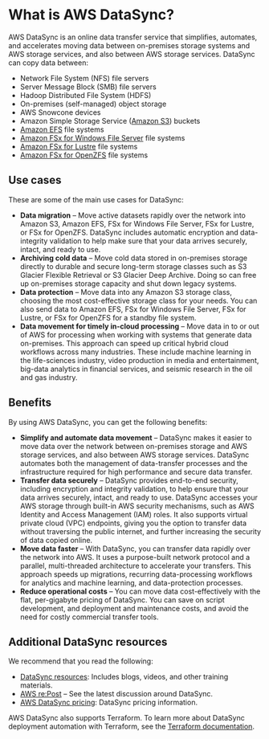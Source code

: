 # What is AWS DataSync?<a name="what-is-datasync"></a>

AWS DataSync is an online data transfer service that simplifies, automates, and accelerates moving data between on\-premises storage systems and AWS storage services, and also between AWS storage services\. DataSync can copy data between:
+ Network File System \(NFS\) file servers
+ Server Message Block \(SMB\) file servers
+ Hadoop Distributed File System \(HDFS\)
+ On\-premises \(self\-managed\) object storage
+ AWS Snowcone devices
+ Amazon Simple Storage Service \([Amazon S3](https://docs.aws.amazon.com/AmazonS3/latest/dev/Welcome.html)\) buckets
+ [Amazon EFS](https://docs.aws.amazon.com/efs/latest/ug/) file systems
+ [Amazon FSx for Windows File Server](https://docs.aws.amazon.com/fsx/latest/WindowsGuide/) file systems
+ [Amazon FSx for Lustre](https://docs.aws.amazon.com/fsx/latest/LustreGuide/what-is.html) file systems
+ [Amazon FSx for OpenZFS](https://docs.aws.amazon.com/fsx/latest/OpenZFSGuide/what-is.html) file systems

## Use cases<a name="use-cases"></a>

These are some of the main use cases for DataSync:
+ **Data migration** – Move active datasets rapidly over the network into Amazon S3, Amazon EFS, FSx for Windows File Server, FSx for Lustre, or FSx for OpenZFS\. DataSync includes automatic encryption and data\-integrity validation to help make sure that your data arrives securely, intact, and ready to use\.
+ **Archiving cold data** – Move cold data stored in on\-premises storage directly to durable and secure long\-term storage classes such as S3 Glacier Flexible Retrieval or S3 Glacier Deep Archive\. Doing so can free up on\-premises storage capacity and shut down legacy systems\. 
+ **Data protection** – Move data into any Amazon S3 storage class, choosing the most cost\-effective storage class for your needs\. You can also send data to Amazon EFS, FSx for Windows File Server, FSx for Lustre, or FSx for OpenZFS for a standby file system\.
+ **Data movement for timely in\-cloud processing** – Move data in to or out of AWS for processing when working with systems that generate data on\-premises\. This approach can speed up critical hybrid cloud workflows across many industries\. These include machine learning in the life\-sciences industry, video production in media and entertainment, big\-data analytics in financial services, and seismic research in the oil and gas industry\.

## Benefits<a name="benefits"></a>

By using AWS DataSync, you can get the following benefits:
+ **Simplify and automate data movement** – DataSync makes it easier to move data over the network between on\-premises storage and AWS storage services, and also between AWS storage services\. DataSync automates both the management of data\-transfer processes and the infrastructure required for high performance and secure data transfer\.
+ **Transfer data securely** – DataSync provides end\-to\-end security, including encryption and integrity validation, to help ensure that your data arrives securely, intact, and ready to use\. DataSync accesses your AWS storage through built\-in AWS security mechanisms, such as AWS Identity and Access Management \(IAM\) roles\. It also supports virtual private cloud \(VPC\) endpoints, giving you the option to transfer data without traversing the public internet, and further increasing the security of data copied online\.
+ **Move data faster** – With DataSync, you can transfer data rapidly over the network into AWS\. It uses a purpose\-built network protocol and a parallel, multi\-threaded architecture to accelerate your transfers\. This approach speeds up migrations, recurring data\-processing workflows for analytics and machine learning, and data\-protection processes\.
+ **Reduce operational costs** – You can move data cost\-effectively with the flat, per\-gigabyte pricing of DataSync\. You can save on script development, and deployment and maintenance costs, and avoid the need for costly commercial transfer tools\.

## Additional DataSync resources<a name="first-time-user"></a>

We recommend that you read the following:
+ [DataSync resources](https://aws.amazon.com/datasync/resources/): Includes blogs, videos, and other training materials\.
+ [AWS re:Post](https://repost.aws/) – See the latest discussion around DataSync\.
+ [AWS DataSync pricing](http://aws.amazon.com/datasync/pricing): DataSync pricing information\.

AWS DataSync also supports Terraform\. To learn more about DataSync deployment automation with Terraform, see the [Terraform documentation](https://registry.terraform.io/providers/hashicorp/aws/latest/docs/resources/datasync_agent)\.